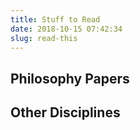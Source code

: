 ```yaml
---
title: Stuff to Read
date: 2018-10-15 07:42:34
slug: read-this
---
```


## Philosophy Papers

## Other Disciplines

